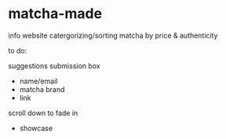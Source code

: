 # matcha-made
 info website catergorizing/sorting matcha by price & authenticity

to do:

suggestions submission box
- name/email
- matcha brand
- link

scroll down to fade in
- showcase


